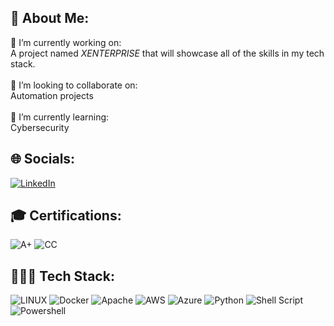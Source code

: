 ## 💫 About Me:
🔭 I’m currently working on:<br>A project named *XENTERPRISE* that will showcase all of the skills in my tech stack.<br><br>👯 I’m looking to collaborate on:<br>Automation projects<br><br>🌱 I’m currently learning:<br>Cybersecurity<br>


## 🌐 Socials:
[![LinkedIn](https://img.shields.io/badge/LinkedIn-%230077B5.svg?logo=linkedin&logoColor=white)](https://linkedin.com/in/NeimanPhillips) 

## 🎓 Certifications: 
![A+](https://img.shields.io/badge/CompTIA%20A%2B-%23C8202F?style=for-the-badge&logo=comptia&logoColor=white) ![CC](https://img.shields.io/badge/(ISC)%C2%B2%20Certified%20in%20Cybersecurity-%23007054?style=for-the-badge&logo=iscsquared&logoColor=white)


## 👨🏾‍💻 Tech Stack:
![LINUX](https://img.shields.io/badge/Linux-FCC624?style=for-the-badge&logo=linux&logoColor=black) ![Docker](https://img.shields.io/badge/docker-%230db7ed.svg?style=for-the-badge&logo=docker&logoColor=white) ![Apache](https://img.shields.io/badge/apache-%23D42029.svg?style=for-the-badge&logo=apache&logoColor=white) ![AWS](https://img.shields.io/badge/AWS-%23FF9900.svg?style=for-the-badge&logo=amazon-aws&logoColor=white) ![Azure](https://img.shields.io/badge/azure-%230072C6.svg?style=for-the-badge&logo=azure-devops&logoColor=white) ![Python](https://img.shields.io/badge/python-3670A0?style=for-the-badge&logo=python&logoColor=ffdd54) ![Shell Script](https://img.shields.io/badge/shell_script-%23121011.svg?style=for-the-badge&logo=gnu-bash&logoColor=white) ![Powershell](https://img.shields.io/badge/Windows%20Powershell-blue?style=for-the-badge&logo=microsoft&logoColor=white) 
